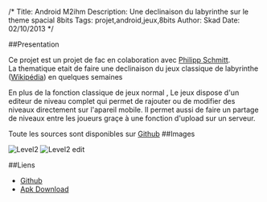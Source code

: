/*
Title: Android M2ihm
Description: Une declinaison du labyrinthe sur le theme spacial 8bits
Tags: projet,android,jeux,8bits
Author: Skad
Date: 02/10/2013
*/

##Presentation

Ce projet est un projet de fac en colaboration avec [Philipp Schmitt](http://lxl.io/about "Philipp Schmitt resume").  
La thematique etait de faire une declinaison du jeux classique de labyrinthe ([Wikipédia](http://fr.wikipedia.org/wiki/Jeu_de_labyrinthe "Wikipédia labyrinthe")) en quelques semaines

En plus de la fonction classique de jeux normal , Le jeux dispose d'un editeur de niveau complet qui permet de rajouter ou de modifier des niveaux directement sur l'apareil mobile.
Il permet aussi de faire un partage de niveaux entre les joueurs graçe à une fonction d'upload sur un serveur.  

Toute les sources sont disponibles sur [Github](https://github.com/skad/Android-M2IHM "github labyrinthe") 
##Images

![Level2](../content/images/android-m2ihm-leve2.png "Level2")
![Level2 edit](../content/images/android-m2ihm-leve2-edit.png "Level2 edit")

##Liens

 - [Github](https://github.com/skad/Android-M2IHM "github labyrinthe")
 - [Apk Download](https://github.com/skad/Android-M2IHM/releases/download/v1.0/Android-M2IHM.apk "Apk labyrinthe")
